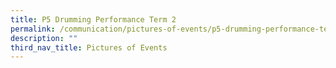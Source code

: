 ```yaml
---
title: P5 Drumming Performance Term 2
permalink: /communication/pictures-of-events/p5-drumming-performance-term-2
description: ""
third_nav_title: Pictures of Events
---
```

